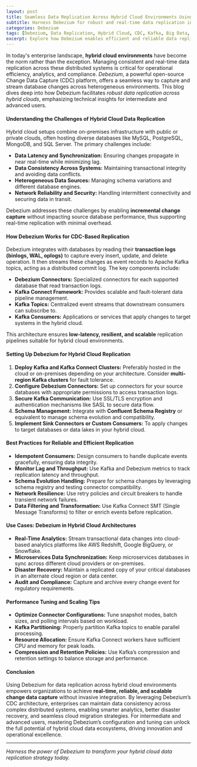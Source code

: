 ```yaml
---
layout: post
title: Seamless Data Replication Across Hybrid Cloud Environments Using Debezium
subtitle: Harness Debezium for robust and real-time data replication in complex hybrid cloud architectures
categories: Debezium
tags: [Debezium, Data Replication, Hybrid Cloud, CDC, Kafka, Big Data, Cloud Integration, Microservices]
excerpt: Explore how Debezium enables efficient and reliable data replication across hybrid cloud environments using change data capture technology for modern data architectures.
---
```

In today's enterprise landscape, **hybrid cloud environments** have become the norm rather than the exception. Managing consistent and real-time data replication across these distributed systems is critical for operational efficiency, analytics, and compliance. *Debezium*, a powerful open-source Change Data Capture (CDC) platform, offers a seamless way to capture and stream database changes across heterogeneous environments. This blog dives deep into how Debezium facilitates *robust data replication across hybrid clouds*, emphasizing technical insights for intermediate and advanced users.

#### Understanding the Challenges of Hybrid Cloud Data Replication

Hybrid cloud setups combine on-premises infrastructure with public or private clouds, often hosting diverse databases like MySQL, PostgreSQL, MongoDB, and SQL Server. The primary challenges include:

- **Data Latency and Synchronization:** Ensuring changes propagate in near real-time while minimizing lag.
- **Data Consistency Across Systems:** Maintaining transactional integrity and avoiding data conflicts.
- **Heterogeneous Data Sources:** Managing schema variations and different database engines.
- **Network Reliability and Security:** Handling intermittent connectivity and securing data in transit.

Debezium addresses these challenges by enabling **incremental change capture** without impacting source database performance, thus supporting real-time replication with minimal overhead.

#### How Debezium Works for CDC-Based Replication

Debezium integrates with databases by reading their **transaction logs (binlogs, WAL, oplogs)** to capture every insert, update, and delete operation. It then streams these changes as event records to Apache Kafka topics, acting as a distributed commit log. The key components include:

- **Debezium Connectors:** Specialized connectors for each supported database that read transaction logs.
- **Kafka Connect Framework:** Provides scalable and fault-tolerant data pipeline management.
- **Kafka Topics:** Centralized event streams that downstream consumers can subscribe to.
- **Kafka Consumers:** Applications or services that apply changes to target systems in the hybrid cloud.

This architecture ensures **low-latency, resilient, and scalable** replication pipelines suitable for hybrid cloud environments.

#### Setting Up Debezium for Hybrid Cloud Replication

1. **Deploy Kafka and Kafka Connect Clusters:** Preferably hosted in the cloud or on-premises depending on your architecture. Consider **multi-region Kafka clusters** for fault tolerance.
2. **Configure Debezium Connectors:** Set up connectors for your source databases with appropriate permissions to access transaction logs.
3. **Secure Kafka Communication:** Use SSL/TLS encryption and authentication mechanisms like SASL to secure data flow.
4. **Schema Management:** Integrate with **Confluent Schema Registry** or equivalent to manage schema evolution and compatibility.
5. **Implement Sink Connectors or Custom Consumers:** To apply changes to target databases or data lakes in your hybrid cloud.

#### Best Practices for Reliable and Efficient Replication

- **Idempotent Consumers:** Design consumers to handle duplicate events gracefully, ensuring data integrity.
- **Monitor Lag and Throughput:** Use Kafka and Debezium metrics to track replication latency and throughput.
- **Schema Evolution Handling:** Prepare for schema changes by leveraging schema registry and testing connector compatibility.
- **Network Resilience:** Use retry policies and circuit breakers to handle transient network failures.
- **Data Filtering and Transformation:** Use Kafka Connect SMT (Single Message Transforms) to filter or enrich events before replication.

#### Use Cases: Debezium in Hybrid Cloud Architectures

- **Real-Time Analytics:** Stream transactional data changes into cloud-based analytics platforms like AWS Redshift, Google BigQuery, or Snowflake.
- **Microservices Data Synchronization:** Keep microservices databases in sync across different cloud providers or on-premises.
- **Disaster Recovery:** Maintain a replicated copy of your critical databases in an alternate cloud region or data center.
- **Audit and Compliance:** Capture and archive every change event for regulatory requirements.

#### Performance Tuning and Scaling Tips

- **Optimize Connector Configurations:** Tune snapshot modes, batch sizes, and polling intervals based on workload.
- **Kafka Partitioning:** Properly partition Kafka topics to enable parallel processing.
- **Resource Allocation:** Ensure Kafka Connect workers have sufficient CPU and memory for peak loads.
- **Compression and Retention Policies:** Use Kafka’s compression and retention settings to balance storage and performance.

#### Conclusion

Using Debezium for data replication across hybrid cloud environments empowers organizations to achieve **real-time, reliable, and scalable change data capture** without invasive integration. By leveraging Debezium’s CDC architecture, enterprises can maintain data consistency across complex distributed systems, enabling smarter analytics, better disaster recovery, and seamless cloud migration strategies. For intermediate and advanced users, mastering Debezium’s configuration and tuning can unlock the full potential of hybrid cloud data ecosystems, driving innovation and operational excellence.

---

*Harness the power of Debezium to transform your hybrid cloud data replication strategy today.*
